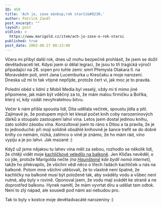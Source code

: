 ```yaml
---
ID: 459
title: 'Ach jo, zase o&nbsp;rok starší&#8230;'
author: Patrick Zandl
post_excerpt: ""
layout: post
oldlink: >
  https://www.marigold.cz/item/ach-jo-zase-o-rok-starsi
published: true
post_date: 2003-08-27 08:23:00
---
```

<p>
Včera mi přibyl další rok, dnes už mohu bezpečně prohlásit, že jsem se dožil devětadvaceti let. Kdysi jsem si dělal legraci, že jsou to tři tragická výročí připadající na 26. srpen pro tuhle zemi: smrt Přemysla Otakara II. na Moravském poli, smrt Jana Lucemburka u Kresčaku a moje narození. Dneska už mi to tak vtipné nepřijde, protože čert ví, jak moc je to pravda. </p>

<p>
Polední oběd s lidmi z Mobil Media byl veselý, vždy mi ti mimo jiné připomene, jak mám být vděčný za to, že mám malou firmičku a Boříka, který ví, kdy vzdát nevyhratelnou bitvu.</p>

<p>
Večer k nám přišla spousta lidí, Dita udělala večírek, spoustu jídla a pití. Zajímavé je, že postupem mých let klesal počet knih coby narozeninových dárků a stoupalo zastoupení lahví vína. Letos jsem dostal jedinou knihu, zato solidní zásobu vína. Konzultoval jsem to ráno s&#160;Ditou a ta pravila, že je to jednoduché: při mojí solidně obsáhlé knihovně je šance trefit se do dobré knihy co nemám, nízká, zatímco o víně je známo, že ho mám rád, víno vypiju a je po lahvi. Jak mazané :)</p>

<p>
Když už jsme nějakou tu lahev vína měli za sebou, rozhodlo se několik lidí, že chtějí vidět moje <A href="/zprava.html?id=23253">kachličkové veledílo na balkoně</A>. Jen&#160;Kliďas nevěděl, o co jde, protože Marigolda nečte <EM>(na </EM><A href="http://www.sweb.cz/hornihrad/" target=_blank><EM>Haunštejně</EM></A><EM> kde bydlí nemá internet),</EM> takže ho překvapilo, že všichni vědí něco o třech řadách kachliček u nás na balkoně.&#160;Potom mne všichni utěšovali, že to vlastně není špatné, že kachličky na balkoně musí být položené tak, aby sváděly vodu a vůbec není nutné, aby byly v rovině. Oponoval jsem, že vodu mají svádět ke straně a ne doprostřed balkonu. Hynek namítl, že mám vyvrtat díru a udělat tam odtok. Není to zlý nápad, ale sousedi pod námi asi nebudou pro. </p>

<p>
Tak to byly v kostce moje devětadvacáté narozeniny :)</p>
